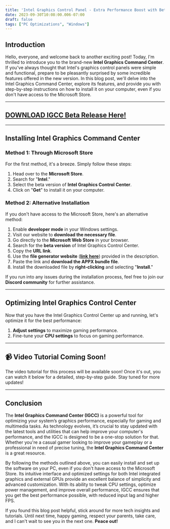```yaml
---
title: 'Intel Graphics Control Panel - Extra Performance Boost with Beta!'
date: 2023-09-30T10:08:00.006-07:00
draft: false 
tags: ["PC Optimizations", "Windows"]
---
```


## Introduction

Hello, everyone, and welcome back to another exciting post! Today, I'm thrilled to introduce you to the brand-new **Intel Graphics Command Center**. If you've always thought that Intel's graphics control panels were simple and functional, prepare to be pleasantly surprised by some incredible features offered in the new version. In this blog post, we'll delve into the Intel Graphics Command Center, explore its features, and provide you with step-by-step instructions on how to install it on your computer, even if you don't have access to the Microsoft Store.

---

## [**DOWNLOAD IGCC Beta Release Here!**](https://www.file-upload.org/drxpvn7n5bnv)
---

## Installing Intel Graphics Command Center

### Method 1: Through Microsoft Store

For the first method, it's a breeze. Simply follow these steps:

1. Head over to the **Microsoft Store**.
2. Search for "**Intel**."
3. Select the beta version of **Intel Graphics Control Center**.
4. Click on "**Get**" to install it on your computer.

### Method 2: Alternative Installation

If you don't have access to the Microsoft Store, here's an alternative method:

1. Enable **developer mode** in your Windows settings.
2. Visit our website to **download the necessary file**.
3. Go directly to the **Microsoft Web Store** in your browser.
4. Search for the **beta version** of Intel Graphics Control Center.
5. Copy the **URL link**.
6. Use the **file generator website** ([**link here**](https://store.rg-adguard.net/)) provided in the description.
7. Paste the link and **download the APPX bundle file**.
8. Install the downloaded file by **right-clicking** and selecting "**Install**."

If you run into any issues during the installation process, feel free to join our **Discord community** for further assistance.

---

## Optimizing Intel Graphics Control Center

Now that you have the Intel Graphics Control Center up and running, let's optimize it for the best performance:

1. **Adjust settings** to maximize gaming performance.
2. Fine-tune your **CPU settings** to focus on gaming performance.

---

## 📹 **Video Tutorial Coming Soon!**

The video tutorial for this process will be available soon! Once it's out, you can watch it below for a detailed, step-by-step guide. Stay tuned for more updates!


---

## Conclusion

The **Intel Graphics Command Center (IGCC)** is a powerful tool for optimizing your system’s graphics performance, especially for gaming and multimedia tasks. As technology evolves, it’s crucial to stay updated with the latest tools and utilities that can help improve your computer's performance, and the IGCC is designed to be a one-stop solution for that. Whether you're a casual gamer looking to improve your gameplay or a professional in need of precise tuning, the **Intel Graphics Command Center** is a great resource.

By following the methods outlined above, you can easily install and set up the software on your PC, even if you don't have access to the Microsoft Store. Its intuitive interface and optimized settings for both Intel integrated graphics and external GPUs provide an excellent balance of simplicity and advanced customization. With its ability to tweak CPU settings, optimize power management, and improve overall performance, IGCC ensures that you get the best performance possible, with reduced input lag and higher FPS.

If you found this blog post helpful, stick around for more tech insights and tutorials. Until next time, happy gaming, respect your parents, take care, and I can't wait to see you in the next one. **Peace out!**

